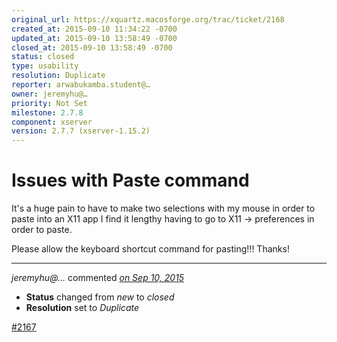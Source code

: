 ```yaml
---
original_url: https://xquartz.macosforge.org/trac/ticket/2168
created_at: 2015-09-10 11:34:22 -0700
updated_at: 2015-09-10 13:58:49 -0700
closed_at: 2015-09-10 13:58:49 -0700
status: closed
type: usability
resolution: Duplicate
reporter: arwabukamba.student@…
owner: jeremyhu@…
priority: Not Set
milestone: 2.7.8
component: xserver
version: 2.7.7 (xserver-1.15.2)
---
```


Issues with Paste command
=========================


It's a huge pain to have to make two selections with my mouse in order to paste into an X11 app
I find it lengthy having to go to X11 -&gt; preferences in order to paste.

Please allow the keyboard shortcut command for pasting!!!
Thanks!



---

*jeremyhu@…* commented *[on Sep 10, 2015](https://xquartz.macosforge.org/trac/ticket/2168#comment:1 "September 10, 2015 at 1:58 PM PDT")*

-   **Status** changed from *new* to *closed*
-   **Resolution** set to *Duplicate*

[\#⁠2167](https://xquartz.macosforge.org/trac/ticket/2167)



